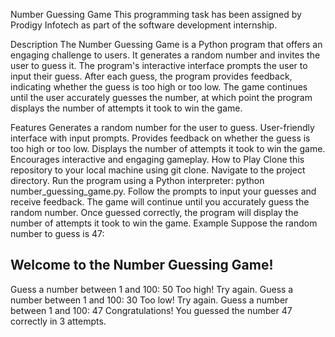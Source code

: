 Number Guessing Game
This programming task has been assigned by Prodigy Infotech as part of the software development internship.

Description
The Number Guessing Game is a Python program that offers an engaging challenge to users. It generates a random number and invites the user to guess it. The program's interactive interface prompts the user to input their guess. After each guess, the program provides feedback, indicating whether the guess is too high or too low. The game continues until the user accurately guesses the number, at which point the program displays the number of attempts it took to win the game.

Features
Generates a random number for the user to guess.
User-friendly interface with input prompts.
Provides feedback on whether the guess is too high or too low.
Displays the number of attempts it took to win the game.
Encourages interactive and engaging gameplay.
How to Play
Clone this repository to your local machine using git clone.
Navigate to the project directory.
Run the program using a Python interpreter: python number_guessing_game.py.
Follow the prompts to input your guesses and receive feedback.
The game will continue until you accurately guess the random number.
Once guessed correctly, the program will display the number of attempts it took to win the game.
Example
Suppose the random number to guess is 47:

Welcome to the Number Guessing Game!
-----------------------------------
Guess a number between 1 and 100: 50
Too high! Try again.
Guess a number between 1 and 100: 30
Too low! Try again.
Guess a number between 1 and 100: 47
Congratulations! You guessed the number 47 correctly in 3 attempts.
